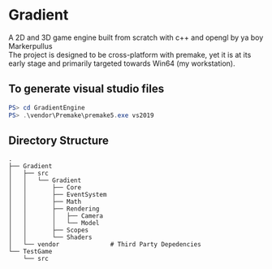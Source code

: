 ﻿# Gradient
A 2D and 3D game engine built from scratch with c++ and opengl by ya boy Markerpullus  
The project is designed to be cross-platform with premake, yet it is at its early stage and primarily targeted towards Win64 (my workstation).

## To generate visual studio files
```powershell
PS> cd GradientEngine
PS> .\vendor\Premake\premake5.exe vs2019
```

## Directory Structure
```
.
├── Gradient
│   ├── src
│   │   └── Gradient
│   │       ├── Core
│   │       ├── EventSystem
│   │       ├── Math
│   │       ├── Rendering
│   │       │   ├── Camera
│   │       │   └── Model
│   │       ├── Scopes
│   │       └── Shaders
│   └── vendor 				# Third Party Depedencies
└── TestGame
    └── src
```